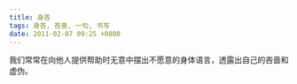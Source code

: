 ```yaml
---
title: 身吝
tags: 身吝, 吝啬, 一句, 书写
date: 2011-02-07 09:25 +0800
---
```



我们常常在向他人提供帮助时无意中摆出不愿意的身体语言，透露出自己的吝啬和虚伪。

